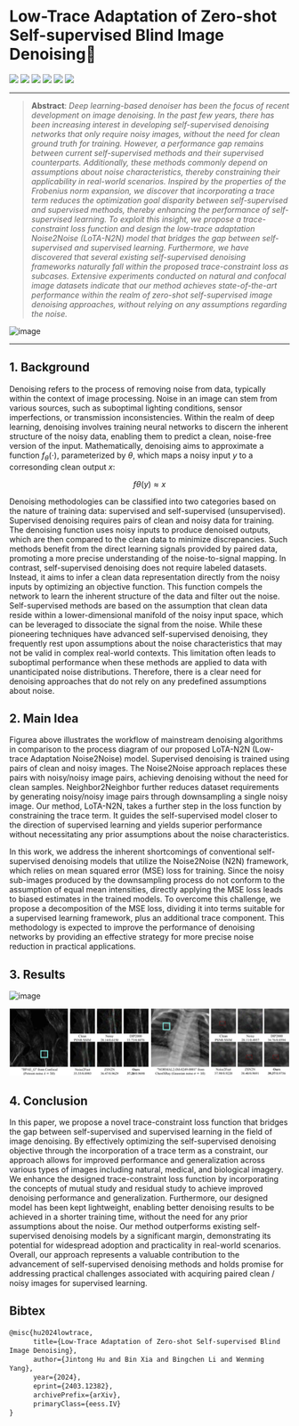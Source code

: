 # Low-Trace Adaptation of Zero-shot Self-supervised Blind Image Denoising🚀
[![](https://img.shields.io/badge/Project-Page-green.svg)](https://github.com/tljxyys/LoTA-N2N) [![](https://img.shields.io/badge/Paper-ArXiv-red.svg)](https://arxiv.org/abs/2403.12382) [![](https://img.shields.io/badge/Dataset-🔰Kodak24-blue.svg)](https://www.kaggle.com/datasets/sherylmehta/kodak-dataset) [![](https://img.shields.io/badge/Dataset-🔰McMaster18-blue.svg)](https://www4.comp.polyu.edu.hk/~cslzhang/CDM_Dataset.htm) [![](https://img.shields.io/badge/Dataset-🔰FMD-blue.svg)](https://paperswithcode.com/dataset/fmd) [![](https://img.shields.io/badge/Dataset-🔰Xray-blue.svg)](https://www.kaggle.com/datasets/anirudhcv/labeled-optical-coherence-tomography-oct) 


***
>**Abstract**: _Deep learning-based denoiser has been the focus of recent development on image denoising. In the past few years, there has been increasing interest in developing self-supervised denoising networks that only require noisy images, without the need for clean ground truth for training. However, a performance gap remains between current self-supervised methods and their supervised counterparts. Additionally, these methods commonly depend on assumptions about noise characteristics, thereby constraining their applicability in real-world scenarios. Inspired by the properties of the Frobenius norm expansion, we discover that incorporating a trace term reduces the optimization goal disparity between self-supervised and supervised methods, thereby enhancing the performance of self-supervised learning. To exploit this insight, we propose a trace-constraint loss function and design the low-trace adaptation Noise2Noise (LoTA-N2N) model that bridges the gap between self-supervised and supervised learning. Furthermore, we have discovered that several existing self-supervised denoising frameworks naturally fall within the proposed trace-constraint loss as subcases. Extensive experiments conducted on natural and confocal image datasets indicate that our method achieves state-of-the-art performance within the realm of zero-shot self-supervised image denoising approaches, without relying on any assumptions regarding the noise._
>

![image](https://github.com/tljxyys/LoTA-N2N/blob/main/fig/Architecture.png)
***

## 1. Background
Denoising refers to the process of removing noise from data, typically within the context of image processing. Noise in an image can stem from various sources, such as suboptimal lighting conditions, sensor imperfections, or transmission inconsistencies. Within the realm of deep learning, denoising involves training neural networks to discern the inherent structure of the noisy data, enabling them to predict a clean, noise-free version of the input. Mathematically, denoising aims to approximate a function $f{_\theta}(\cdot)$, parameterized by $\theta$, which maps a noisy input $y$ to a corresonding clean output $x$: 

$$fθ(y) ≈ x \tag{1}$$

Denoising methodologies can be classified into two categories based on the nature of training data: supervised and self-supervised (unsupervised). Supervised denoising requires pairs of clean and noisy data for training. The denoising function uses noisy inputs to produce denoised outputs, which are then compared to the clean data to minimize discrepancies. Such methods benefit from the direct learning signals provided by paired data, promoting a more precise understanding of the noise-to-signal mapping. In contrast, self-supervised denoising does not require labeled datasets. Instead, it aims to infer a clean data representation directly from the noisy inputs by optimizing an objective function. This function compels the network to learn the inherent structure of the data and filter out the noise. Self-supervised methods are based on the assumption that clean data reside within a lower-dimensional manifold of the noisy input space, which can be leveraged to dissociate the signal from the noise. While these pioneering techniques have advanced self-supervised denoising, they frequently rest upon assumptions about the noise characteristics that may not be valid in complex real-world contexts. This limitation often leads to suboptimal performance when these methods are applied to data with unanticipated noise distributions. Therefore, there is a clear need for denoising approaches that do not rely on any predefined assumptions about noise. 

## 2. Main Idea

Figurea above illustrates the workflow of mainstream denoising algorithms in comparison to the process diagram of our proposed LoTA-N2N (Low-trace Adaptation Noise2Noise) model. Supervised denoising is trained using pairs of clean and noisy images. The Noise2Noise approach replaces these pairs with noisy/noisy image pairs, achieving denoising without the need for clean samples. Neighbor2Neighbor further reduces dataset requirements by generating noisy/noisy image pairs through downsampling a single noisy image. Our method, LoTA-N2N, takes a further step in the loss function by constraining the trace term. It guides the self-supervised model closer to the direction of supervised learning and yields superior performance without necessitating any prior assumptions about the noise characteristics.

In this work, we address the inherent shortcomings of conventional self-supervised denoising models that utilize the Noise2Noise (N2N) framework, which relies on mean squared error (MSE) loss for training. Since the noisy sub-images produced by the downsampling process do not conform to the assumption of equal mean intensities, directly applying the MSE loss leads to biased estimates in the trained models. To overcome this challenge, we propose a decomposition of the MSE loss, dividing it into terms suitable for a supervised learning framework, plus an additional trace component. This methodology is expected to improve the performance of denoising networks by providing an effective strategy for more precise noise reduction in practical applications.

## 3. Results

![image](https://github.com/tljxyys/LoTA-N2N/blob/main/fig/Result1.png)

![image](https://github.com/tljxyys/LoTA-N2N/blob/main/fig/Result2.png)

## 4. Conclusion

In this paper, we propose a novel trace-constraint loss function that bridges the gap between self-supervised and supervised learning in the field of image denoising. By effectively optimizing the self-supervised denoising objective through the incorporation of a trace term as a constraint, our approach allows for improved performance and generalization across various types of images including natural, medical, and biological imagery. We enhance the designed trace-constraint loss function by incorporating the concepts of mutual study and residual study to achieve improved denoising performance and generalization. Furthermore, our designed model has been kept lightweight, enabling better denoising results to be achieved in a shorter training time, without the need for any prior assumptions about the noise. Our method outperforms existing self-supervised denoising models by a significant margin, demonstrating its potential for widespread adoption and practicality in real-world scenarios. Overall, our approach represents a valuable contribution to the advancement of self-supervised denoising methods and holds promise for addressing practical challenges associated with acquiring paired clean / noisy images for supervised learning.

## Bibtex
```
@misc{hu2024lowtrace,
      title={Low-Trace Adaptation of Zero-shot Self-supervised Blind Image Denoising}, 
      author={Jintong Hu and Bin Xia and Bingchen Li and Wenming Yang},
      year={2024},
      eprint={2403.12382},
      archivePrefix={arXiv},
      primaryClass={eess.IV}
}
```

